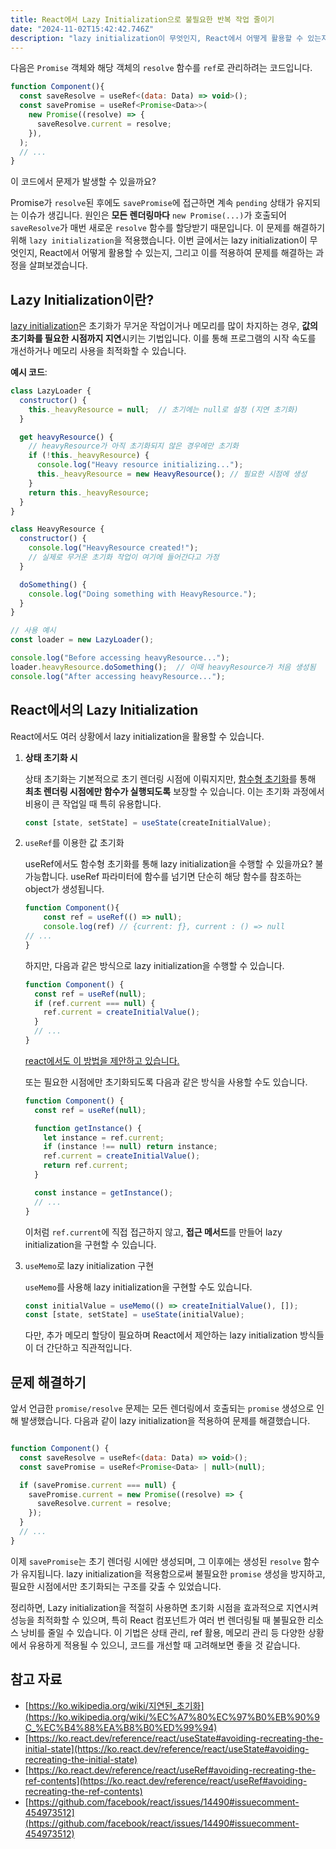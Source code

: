 ```yaml
---
title: React에서 Lazy Initialization으로 불필요한 반복 작업 줄이기
date: "2024-11-02T15:42:42.746Z"
description: "lazy initialization이 무엇인지, React에서 어떻게 활용할 수 있는지, 그리고 이를 적용하여 문제를 해결하는 과정을 살펴보겠습니다."
---
```

다음은 `Promise` 객체와 해당 객체의 `resolve` 함수를 `ref`로 관리하려는 코드입니다.

```jsx
function Component(){
  const saveResolve = useRef<(data: Data) => void>();
  const savePromise = useRef<Promise<Data>>(
    new Promise((resolve) => {
      saveResolve.current = resolve;
    }),
  );
  // ...
}
```

이 코드에서 문제가 발생할 수 있을까요?

Promise가 `resolve`된 후에도 `savePromise`에 접근하면 계속 `pending` 상태가 유지되는 이슈가 생깁니다. 원인은 **모든 렌더링마다** `new Promise(...)`가 호출되어 `saveResolve`가 매번 새로운 `resolve` 함수를 할당받기 때문입니다. 이 문제를 해결하기 위해 `lazy initialization`을 적용했습니다. 이번 글에서는 lazy initialization이 무엇인지, React에서 어떻게 활용할 수 있는지, 그리고 이를 적용하여 문제를 해결하는 과정을 살펴보겠습니다.

## Lazy Initialization이란?

[lazy initialization](https://ko.wikipedia.org/wiki/지연된_초기화)은 초기화가 무거운 작업이거나 메모리를 많이 차지하는 경우, **값의 초기화를 필요한 시점까지 지연**시키는 기법입니다. 이를 통해 프로그램의 시작 속도를 개선하거나 메모리 사용을 최적화할 수 있습니다.

**예시 코드**:

```jsx
class LazyLoader {
  constructor() {
    this._heavyResource = null;  // 초기에는 null로 설정 (지연 초기화)
  }

  get heavyResource() {
    // heavyResource가 아직 초기화되지 않은 경우에만 초기화
    if (!this._heavyResource) {
      console.log("Heavy resource initializing...");
      this._heavyResource = new HeavyResource(); // 필요한 시점에 생성
    }
    return this._heavyResource;
  }
}

class HeavyResource {
  constructor() {
    console.log("HeavyResource created!");
    // 실제로 무거운 초기화 작업이 여기에 들어간다고 가정
  }

  doSomething() {
    console.log("Doing something with HeavyResource.");
  }
}

// 사용 예시
const loader = new LazyLoader();

console.log("Before accessing heavyResource...");
loader.heavyResource.doSomething();  // 이때 heavyResource가 처음 생성됨
console.log("After accessing heavyResource...");
```

## React에서의 Lazy Initialization

React에서도 여러 상황에서 lazy initialization을 활용할 수 있습니다.

1. **상태 초기화 시**
    
    상태 초기화는 기본적으로 초기 렌더링 시점에 이뤄지지만, [함수형 초기화](https://ko.react.dev/reference/react/useState#avoiding-recreating-the-initial-state)를 통해 **최초 렌더링 시점에만 함수가 실행되도록** 보장할 수 있습니다. 이는 초기화 과정에서 비용이 큰 작업일 때 특히 유용합니다.
    
    ```jsx
    const [state, setState] = useState(createInitialValue);
    ```
    
2. `useRef`를 이용한 값 초기화
    
    useRef에서도 함수형 초기화를 통해 lazy initialization을 수행할 수 있을까요? 불가능합니다.
    useRef 파라미터에 함수를 넘기면 단순히 해당 함수를 참조하는 object가 생성됩니다.
    
    ```jsx
    function Component(){
    	const ref = useRef(() => null);
    	console.log(ref) // {current: ƒ}, current : () => null
    // ...
    }
    ```
    
    하지만, 다음과 같은 방식으로 lazy initialization을 수행할 수 있습니다.
    
    ```jsx
    function Component() {
      const ref = useRef(null);
      if (ref.current === null) {
        ref.current = createInitialValue();
      }
      // ...
    }
    ```
    
    [react에서도 이 방법을 제안하고 있습니다.](https://ko.react.dev/reference/react/useRef#avoiding-recreating-the-ref-contents)
    
    또는 필요한 시점에만 초기화되도록 다음과 같은 방식을 사용할 수도 있습니다.
    
    ```jsx
    function Component() {
      const ref = useRef(null);
    
      function getInstance() {
        let instance = ref.current;
        if (instance !== null) return instance;
        ref.current = createInitialValue();
        return ref.current;
      }
    
      const instance = getInstance();
      // ...
    }
    ```
    
    이처럼 `ref.current`에 직접 접근하지 않고, **접근 메서드**를 만들어 lazy initialization을 구현할 수 있습니다.
    
3. `useMemo`로 lazy initialization 구현
    
    `useMemo`를 사용해  lazy initialization을 구현할 수도 있습니다. 
    

    ```jsx
    const initialValue = useMemo(() => createInitialValue(), []);
    const [state, setState] = useState(initialValue);
    ```

    다만, 추가 메모리 할당이 필요하며 React에서 제안하는 lazy initialization 방식들이 더 간단하고 직관적입니다.

## 문제 해결하기

앞서 언급한 `promise/resolve` 문제는 모든 렌더링에서 호출되는 `promise` 생성으로 인해 발생했습니다. 다음과 같이 lazy initialization을 적용하여 문제를 해결했습니다.

```jsx

function Component() {
  const saveResolve = useRef<(data: Data) => void>();
  const savePromise = useRef<Promise<Data> | null>(null);

  if (savePromise.current === null) {
    savePromise.current = new Promise((resolve) => {
      saveResolve.current = resolve;
    });
  }
  // ...
}

```

이제 `savePromise`는 초기 렌더링 시에만 생성되며, 그 이후에는 생성된 `resolve` 함수가 유지됩니다. lazy initialization을 적용함으로써 불필요한 `promise` 생성을 방지하고, 필요한 시점에서만 초기화되는 구조를 갖출 수 있었습니다.

정리하면, Lazy initialization을 적절히 사용하면 초기화 시점을 효과적으로 지연시켜 성능을 최적화할 수 있으며, 특히 React 컴포넌트가 여러 번 렌더링될 때 불필요한 리소스 낭비를 줄일 수 있습니다. 이 기법은 상태 관리, ref 활용, 메모리 관리 등 다양한 상황에서 유용하게 적용될 수 있으니, 코드를 개선할 때 고려해보면 좋을 것 같습니다.

## 참고 자료
- [https://ko.wikipedia.org/wiki/지연된_초기화](https://ko.wikipedia.org/wiki/%EC%A7%80%EC%97%B0%EB%90%9C_%EC%B4%88%EA%B8%B0%ED%99%94)
- [https://ko.react.dev/reference/react/useState#avoiding-recreating-the-initial-state](https://ko.react.dev/reference/react/useState#avoiding-recreating-the-initial-state)
- [https://ko.react.dev/reference/react/useRef#avoiding-recreating-the-ref-contents](https://ko.react.dev/reference/react/useRef#avoiding-recreating-the-ref-contents)
- [https://github.com/facebook/react/issues/14490#issuecomment-454973512](https://github.com/facebook/react/issues/14490#issuecomment-454973512)